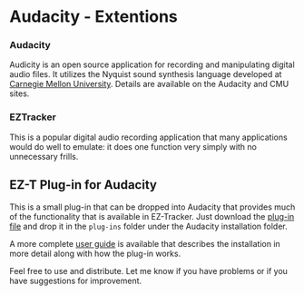 # Audacity - Extentions

### Audacity

Audicity is an open source application for recording and manipulating digital audio files. It utilizes the
Nyquist sound synthesis language developed at [Carnegie Mellon University](http://www.cs.cmu.edu/~music/music.software.html).
Details are available on the Audacity and CMU sites.

### EZTracker

This is a popular digital audio recording application that many applications would do well to emulate:
it does one function very simply with no unnecessary frills.

## EZ-T Plug-in for Audacity

This is a small plug-in that can be dropped into Audacity that provides much of the functionality
that is available in EZ-Tracker. Just download the [plug-in file](EZTracker.ny) and drop it in the `plug-ins` folder
under the Audacity installation folder.

A more complete [user guide](Audacity_Install.pdf) is available that describes the installation in more detail along
with how the plug-in works.

Feel free to use and distribute. Let me know if you have problems or if you have suggestions for improvement.
